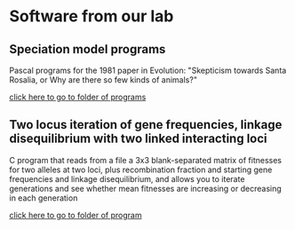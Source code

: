 
# Software from our lab #

## Speciation model programs ##

Pascal programs for the 1981 paper in Evolution: "Skepticism towards Santa Rosalia, or Why are there so few kinds of animals?"

[click here to go to folder of programs](/software/speciation/README.md)

## Two locus iteration of gene frequencies, linkage disequilibrium with two linked interacting loci ##

C program that reads  from a file a 3x3 blank-separated matrix of fitnesses for two alleles at two loci, plus recombination fraction and starting gene frequencies and linkage disequilibrium, and
allows you to iterate generations and see whether mean fitnesses are increasing or decreasing in each generation

[click here to go to folder of program](/software/twoloci/README.md)


